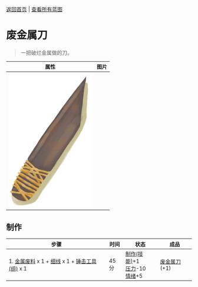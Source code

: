 [返回首页](index.md)   |  [查看所有蓝图](blueprint.md)
# 废金属刀  
> 一把破烂金属做的刀。  
  
  属性  |   图片   
 ----  |  ----:   
   |  ![](Sprite/ScrapKnife.png)   
  
## 制作  
步骤  |  时间  |  状态  |  成品  
----  |  ----  |  ----  |  ----  
1. [金属废料](MetalScrap.md) x 1 + [细线](CordFiber.md) x 1 + [锤击工具(组)](GpTag_Hammer.md) x 1  |  45分  |  [制作(技能)](Skill_Crafting.md)+1<br>[压力](Stress.md)-10<br>[情绪](Morale.md)+5  |  [废金属刀](KnifeScrap.md)(+1)  
